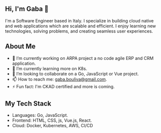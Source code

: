 ## Hi, I'm Gaba 👋

I'm a Software Engineer based in Italy. I specialize in building cloud native and web applications which are scalable and efficient. I enjoy learning new technologies, solving problems, and creating seamless user experiences.

## About Me
- 🔭 I’m currently working on ARPA project a no code agile ERP and CRM application.
- 🌱 I’m currently learning more on K8s.
- 👯 I’m looking to collaborate on a Go, JavaScript or Vue project.
- 📫 How to reach me: gaba.bouliva@gmail.com.
- ⚡ Fun fact: I'm CKAD certified and more is coming.

## My Tech Stack
- Languages: Go, JavaScript.
- Frontend: HTML, CSS, js, Vue.js, React.
- Cloud: Docker, Kubernetes, AWS, CI/CD
